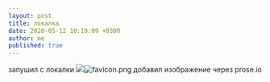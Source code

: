 ```yaml
---
layout: post
title: локалка
date: 2020-05-12 10:19:09 +0300
author: me
published: true
---
```

запушил с локалки
![]({{site.baseurl}}/_posts/favicon.png)![favicon.png]({{site.baseurl}}/_posts/favicon.png)
добавил изображение через prose.io